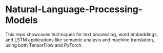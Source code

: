 # Natural-Language-Processing-Models
This repo showcases techniques for text processing, word embeddings, and LSTM applications like semantic analysis and machine translation, using both TensorFlow and PyTorch.
